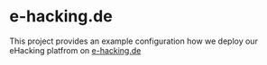 # e-hacking.de

This project provides an example configuration how we deploy our eHacking platfrom on [e-hacking.de](https://e-hacking.de)
